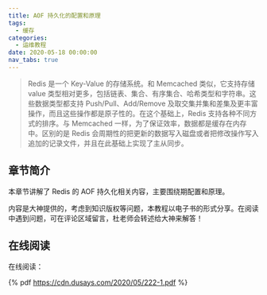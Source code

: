 ```yaml
---
title: AOF 持久化的配置和原理
tags:
  - 缓存
categories:
  - 运维教程
date: 2020-05-18 00:00:00
nav_tabs: true
---
```


> Redis 是一个 Key-Value 的存储系统。和 Memcached 类似，它支持存储 value 类型相对更多，包括链表、集合、有序集合、哈希类型和字符串。这些数据类型都支持 Push/Pull、Add/Remove 及取交集并集和差集及更丰富操作，而且这些操作都是原子性的。在这个基础上，Redis 支持各种不同方式的排序。与 Memcached 一样，为了保证效率，数据都是缓存在内存中。区别的是 Redis 会周期性的把更新的数据写入磁盘或者把修改操作写入追加的记录文件，并且在此基础上实现了主从同步。

<!-- more -->

## 章节简介

本章节讲解了 Redis 的 AOF 持久化相关内容，主要围绕期配置和原理。

内容是大神提供的，考虑到知识版权等问题，本教程以电子书的形式分享。在阅读中遇到问题，可在评论区域留言，杜老师会转述给大神来解答！

## 在线阅读

在线阅读：

{% pdf https://cdn.dusays.com/2020/05/222-1.pdf %}